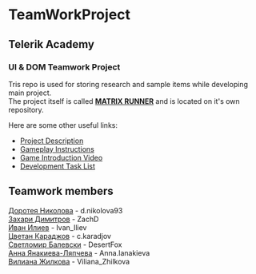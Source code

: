 # TeamWorkProject
## Telerik Academy
### UI &amp; DOM Teamwork Project

Tris repo is used for storing research and sample items while developing main project.  
The project itself is called [**MATRIX RUNNER**](https://github.com/Team-Eros/MatrixRunner) and is located on it's own repository.

Here are some other useful links:  
- [Project Description](#)
- [Gameplay Instructions](#)
- [Game Introduction Video](#)
- [Development Task List](#)

## Teamwork members

[Доротея Николова](https://telerikacademy.com/Users/d.nikolova93) - d.nikolova93  
[Захари Димитров](https://telerikacademy.com/Users/ZachD) - ZachD  
[Иван Илиев](https://telerikacademy.com/Users/Ivan_Iliev) - Ivan_Iliev  
[Цветан Караджов](https://telerikacademy.com/Users/c.karadjov) - c.karadjov  
[Светломир Балевски](https://telerikacademy.com/Users/DesertFox) - DesertFox  
[Анна Янакиева-Ляпчева](https://telerikacademy.com/Users/Anna.Ianakieva) - Anna.Ianakieva  
[Вилиана Жилкова](https://telerikacademy.com/Users/Viliana_Zhilkova) - Viliana_Zhilkova  
